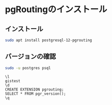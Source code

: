 # pgRoutingのインストール

## インストール
```bash
sudo apt install postgresql-12-pgrouting
```

## バージョンの確認
```bash
sudo -u postgres psql
```

```pgsql
\l
gistest
\d
CREATE EXTENSION pgrouting;
SELECT * FROM pgr_version();
\q
```
